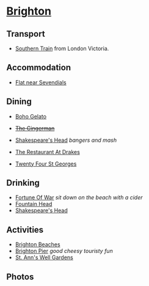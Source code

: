 # [Brighton](http://en.wikipedia.org/wiki/Brighton)

## Transport

* [Southern Train](http://en.wikipedia.org/wiki/Southern_(train_operating_company)) from London Victoria.

## Accommodation

* [Flat near Sevendials](https://www.airbnb.co.uk/rooms/1089261)

## Dining

* [Boho Gelato](https://twitter.com/bohogelato)

* ~~[The Gingerman](http://gingermanrestaurant.com)~~
* [Shakespeare's Head](https://www.facebook.com/shakespeareshead) _bangers and mash_
* [The Restaurant At Drakes](http://www.therestaurantatdrakes.co.uk)
* [Twenty Four St Georges](http://www.24stgeorges.co.uk)

## Drinking

* [Fortune Of War](https://www.facebook.com/FortuneBrighton) _sit down on the beach with a cider_
* [Fountain Head](https://www.facebook.com/fountainheaduk)
* [Shakespeare's Head](https://www.facebook.com/shakespeareshead)

## Activities

* [Brighton Beaches](http://en.wikipedia.org/wiki/Brighton#Beaches)
* [Brighton Pier](http://www.brightonpier.co.uk) _good cheesy touristy fun_
* [St. Ann's Well Gardens](http://en.wikipedia.org/wiki/St._Ann's_Well_Gardens,_Hove)

## Photos
